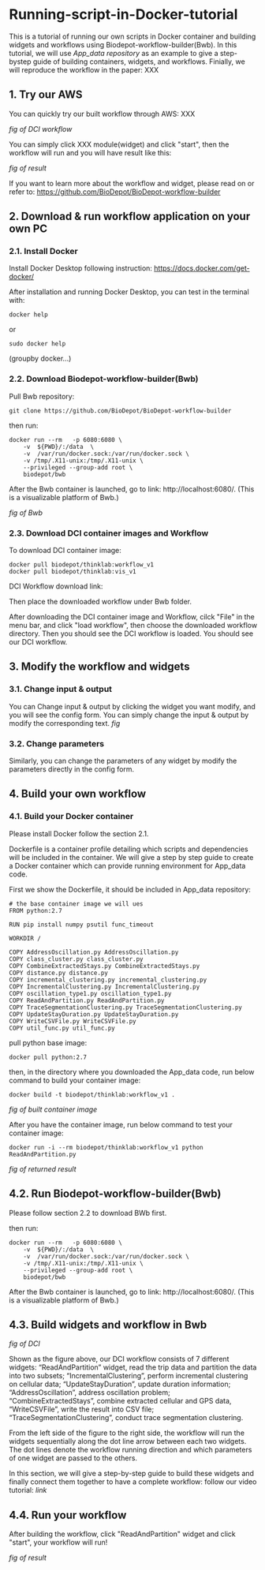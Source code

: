 # Running-script-in-Docker-tutorial
This is a tutorial of running our own scripts in Docker container and building widgets and workflows using Biodepot-workflow-builder(Bwb). In this tutorial, we will use *App_data repository* as an example to give a step-bystep guide of building containers, widgets, and workflows. Finially, we will reproduce the workflow in the paper: XXX
## 1. Try our AWS
You can quickly try our built workflow through AWS: XXX

*fig of DCI workflow*

You can simply click XXX module(widget) and click "start", then the workflow will run and you will have result like this:

*fig of result*

If you want to learn more about the workflow and widget, please read on or refer to: https://github.com/BioDepot/BioDepot-workflow-builder

## 2. Download & run workflow application on your own PC
### 2.1. Install Docker
Install Docker Desktop following instruction: https://docs.docker.com/get-docker/ 

After installation and running Docker Desktop, you can test in the terminal with:
```
docker help 
```
or
```
sudo docker help
```
(groupby docker...)
### 2.2. Download Biodepot-workflow-builder(Bwb)
Pull Bwb repository:
```
git clone https://github.com/BioDepot/BioDepot-workflow-builder
```
then run:
```
docker run --rm   -p 6080:6080 \
    -v  ${PWD}/:/data  \
    -v  /var/run/docker.sock:/var/run/docker.sock \
    -v /tmp/.X11-unix:/tmp/.X11-unix \
    --privileged --group-add root \
    biodepot/bwb
```
After the Bwb container is launched, go to link: http://localhost:6080/. (This is a visualizable platform of Bwb.)

*fig of Bwb*
### 2.3. Download DCI container images and Workflow
To download DCI container image:
```
docker pull biodepot/thinklab:workflow_v1
docker pull biodepot/thinklab:vis_v1
```
DCI Workflow download link:

Then place the downloaded workflow under Bwb folder.

After downloading the DCI container image and Workflow, cilck "File" in the menu bar, and click "load workflow", then choose the downloaded workflow directory.
Then you should see the DCI workflow is loaded. You should see our DCI workflow.

## 3. Modify the workflow and widgets
### 3.1. Change input & output 
You can Change input & output by clicking the widget you want modify, and you will see the config form. You can simply change the input & output by modify the corresponding text.
*fig*
### 3.2. Change parameters
Similarly, you can change the parameters of any widget by modify the parameters directly in the config form.

## 4. Build your own workflow
### 4.1. Build your Docker container 
Please install Docker follow the section 2.1.

Dockerfile is a container profile detailing which scripts and dependencies will be included in the container. We will give a step by step guide to create a Docker container which can provide running environment for App_data code. 

First we show the Dockerfile, it should be included in App_data repository:
```
# the base container image we will ues
FROM python:2.7

RUN pip install numpy psutil func_timeout

WORKDIR /

COPY AddressOscillation.py AddressOscillation.py
COPY class_cluster.py class_cluster.py
COPY CombineExtractedStays.py CombineExtractedStays.py
COPY distance.py distance.py
COPY incremental_clustering.py incremental_clustering.py
COPY IncrementalClustering.py IncrementalClustering.py
COPY oscillation_type1.py oscillation_type1.py
COPY ReadAndPartition.py ReadAndPartition.py
COPY TraceSegmentationClustering.py TraceSegmentationClustering.py
COPY UpdateStayDuration.py UpdateStayDuration.py
COPY WriteCSVFile.py WriteCSVFile.py
COPY util_func.py util_func.py
```
pull python base image:
```
docker pull python:2.7
```
then, in the directory where you downloaded the App_data code, run below command to build your container image:
```
docker build -t biodepot/thinklab:workflow_v1 .
```
*fig of built container image*

After you have the container image, run below command to test your container image:
```
docker run -i --rm biodepot/thinklab:workflow_v1 python ReadAndPartition.py
```

*fig of returned result*

## 4.2. Run Biodepot-workflow-builder(Bwb)
Please follow section 2.2 to download BWb first.

then run:
```
docker run --rm   -p 6080:6080 \
    -v  ${PWD}/:/data  \
    -v  /var/run/docker.sock:/var/run/docker.sock \
    -v /tmp/.X11-unix:/tmp/.X11-unix \
    --privileged --group-add root \
    biodepot/bwb
```
After the Bwb container is launched, go to link: http://localhost:6080/. (This is a visualizable platform of Bwb.)

## 4.3. Build widgets and workflow in Bwb
*fig of DCI*

Shown as the figure above, our DCI workflow consists of 7 different widgets: “ReadAndPartition” widget, read the trip data and partition the data into two subsets; “IncrementalClustering”, perform incremental clustering on cellular data; “UpdateStayDuration”, update duration information; “AddressOscillation”, address oscillation problem; “CombineExtractedStays”, combine extracted cellular and GPS data, “WriteCSVFile”, write the result into CSV file; “TraceSegmentationClustering”, conduct trace segmentation clustering. 

From the left side of the figure to the right side, the workflow will run the widgets sequentially along the dot line arrow between each two widgets. The dot lines denote the workflow running direction and which parameters of one widget are passed to the others.

In this section, we will give a step-by-step guide to build these widgets and finally connect them together to have a complete workflow: follow our video tutorial: *link*

## 4.4. Run your workflow
After building the workflow, click "ReadAndPartition" widget and click "start", your workflow will run!

*fig of result*
